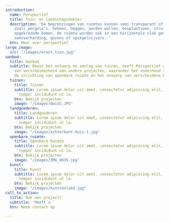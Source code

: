 ```yaml
---
introduction:
  name: Perspectief
  title: Tuin- en landschapsdokter
  description: 'De begrenzingen van ruimtes kunnen semi transparant of solide zijn,
    zoals pergola’s, hekken, heggen, aarden wallen, bosplantsoen, struikmassa’s of
    opgekroonde bomen. De ruimte worden ook in een horizontale vlak gevuld met bestrating,
    semiverharding, gazons of spiegelvijvers. '
  btn: Meer over perspectief
large_image:
  src: "/images/ernst_tuin.jpg"
aanbod:
  title: Aanbod
  subtitle: Naast het ontwerp en aanleg van tuinen, heeft Perspectief ervaring met
    een verscheidenheid aan andere projecten, waaronder het onderhoud van landgoederen,
    de inrichting van openbare ruimte en het ontwerp van verscheidene kunst concepten.
  tuinen:
    title: Tuinen
    subtitle: Lorem ipsum dolor sit amet, consectetur adipiscing elit, sed do eiusmod
      tempor incididunt ut la.
    btn: Bekijk projecten
    image: "/images/dwin5.JPG"
  landgoederen:
    title: Landgoederen
    subtitle: Lorem ipsum dolor sit amet, consectetur adipiscing elit, sed do eiusmod
      tempor incididunt ut la.
    btn: Bekijk projecten
    image: "/images/achterkant-huis-1.jpg"
  openbare_ruimte:
    title: Openbare Ruimte
    subtitle: Lorem ipsum dolor sit amet, consectetur adipiscing elit, sed do eiusmod
      tempor incididunt ut la.
    btn: Bekijk projecten
    image: "/images/IMG_9635.jpg"
  kunst:
    title: Kunst
    subtitle: Lorem ipsum dolor sit amet, consectetur adipiscing elit, sed do eiusmod
      tempor incididunt ut la.
    btn: Bekijk projecten
    image: "/images/kunstenlab3.jpg"
call_to_action:
  title: Ook een project?
  subtitle: 'Heeft u '
  btn: Neem contact op

---
```

